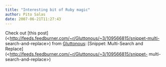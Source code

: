 ```yaml
---
title: "Interesting bit of Ruby magic"
author: Pito Salas
date: 2007-06-21T11:27:43
---
```




Check out [this
post](<http://feeds.feedburner.com/~r/Gluttonous/~3/109566815/snippet-multi-
search-and-replace>) from [Gluttonous](<http://glu.ttono.us/>): [Snippet:
Multi-Search and
Replace](<http://feeds.feedburner.com/~r/Gluttonous/~3/109566815/snippet-
multi-search-and-replace>)


